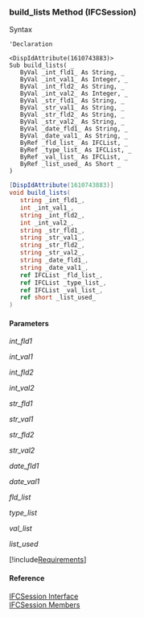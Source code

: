 ﻿### build_lists Method (IFCSession)

Syntax

```vbnet
'Declaration

<DispIdAttribute(1610743883)>
Sub build_lists( _
   ByVal _int_fld1_ As String, _
   ByVal _int_val1_ As Integer, _
   ByVal _int_fld2_ As String, _
   ByVal _int_val2_ As Integer, _
   ByVal _str_fld1_ As String, _
   ByVal _str_val1_ As String, _
   ByVal _str_fld2_ As String, _
   ByVal _str_val2_ As String, _
   ByVal _date_fld1_ As String, _
   ByVal _date_val1_ As String, _
   ByRef _fld_list_ As IFCList, _
   ByRef _type_list_ As IFCList, _
   ByRef _val_list_ As IFCList, _
   ByRef _list_used_ As Short _
) 
```

```csharp
[DispIdAttribute(1610743883)]
void build_lists( 
   string _int_fld1_,
   int _int_val1_,
   string _int_fld2_,
   int _int_val2_,
   string _str_fld1_,
   string _str_val1_,
   string _str_fld2_,
   string _str_val2_,
   string _date_fld1_,
   string _date_val1_,
   ref IFCList _fld_list_,
   ref IFCList _type_list_,
   ref IFCList _val_list_,
   ref short _list_used_
)
```

#### Parameters

_int_fld1_

_int_val1_

_int_fld2_

_int_val2_

_str_fld1_

_str_val1_

_str_fld2_

_str_val2_

_date_fld1_

_date_val1_

_fld_list_

_type_list_

_val_list_

_list_used_

[!include[Requirements](../partials/requirements.md)]

#### Reference

[IFCSession Interface](FChoice.Foundation.Clarify.Compatibility~FChoice.Foundation.Clarify.Compatibility.IFCSession.md)  
[IFCSession Members](FChoice.Foundation.Clarify.Compatibility~FChoice.Foundation.Clarify.Compatibility.IFCSession_members.md)